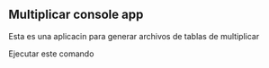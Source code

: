 ## Multiplicar console app

Esta es una aplicacin para generar archivos de tablas de multiplicar

Ejecutar este comando
